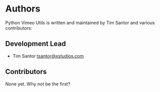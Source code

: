 # Authors

Python Vimeo Utils is written and maintained by Tim Santor and various contributors:

## Development Lead

- Tim Santor <tsantor@xstudios.com>

## Contributors

None yet. Why not be the first?
